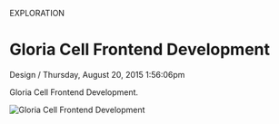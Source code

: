 <p class="type">EXPLORATION</p>

# Gloria Cell Frontend Development

<p class="meta">Design  /  Thursday, August 20, 2015 1:56:06pm</p>

Gloria Cell Frontend Development.

![Gloria Cell Frontend Development](https://farooq-agent.web.app/assets/images/works/large/gloria-cell-frontend-development.jpg)
